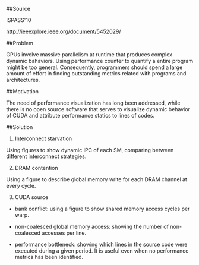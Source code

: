##Source

ISPASS'10

http://ieeexplore.ieee.org/document/5452029/

##Problem

GPUs involve massive parallelism at runtime that produces complex dynamic bahaviors. Using performance counter to quantify a entire program might be too general. Consequently, programmers should spend a large amount of effort in finding outstanding metrics related with programs and architectures. 

##Motivation

The need of performance visualization has long been addressed, while there is no open source software that serves to visualize dynamic behavior of CUDA and attribute performance statics to lines of codes.

##Solution

1. Interconnect starvation

Using figures to show dynamic IPC of each SM, comparing between different interconnect strategies.

2. DRAM contention

Using a figure to describe global memory write for each DRAM channel at every cycle.

3. CUDA source

- bank conflict: using a figure to show shared memory access cycles per warp.

- non-coalesced global memory access: showing the number of non-coalesced accesses per line.

- performance bottleneck: showing which lines in the source code were executed during a given period. It is useful even when no performance metrics has been identified.